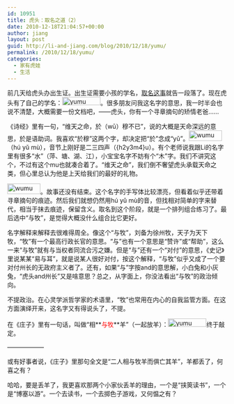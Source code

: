```yaml
---
id: 10951
title: 虎头：取名之道（2）
date: 2010-12-18T21:04:57+00:00
author: jiang
layout: post
guid: http://li-and-jiang.com/blog/2010/12/18/yumu/
permalink: /2010/12/18/yumu/
categories:
  - 家有虎娃
  - 生活
---
```

前几天给虎头办出生证。出生证需要小孩的学名，<a href="http://li-and-jiang.com/blog/2010/07/24/naming/" target="_blank">取名这事</a>就告一段落了。现在虎头有了自己的学名：[<img style="display: inline; border-width: 0px;" title="yumu" src="http://li-and-jiang.com/blog/wp-content/uploads/2010/12/yumu-thumb.png" alt="yumu" width="88" height="19" border="0" />](http://li-and-jiang.com/blog/wp-content/uploads/2010/12/yumu.png)。很多朋友问我这名字的意思，我一时半会也说不清楚，大概需要一份文档吧，——虎头，你有一个寻章摘句的矫情老爸……

《诗经》里有一句，“维天之命，於（wū）穆不已”，说的大概是天命深远的意思，於是语助词。我喜欢“於穆”这两个字，却决定把“於”念成“yǔ”。[<img style="display: inline; border-width: 0px;" title="wumu" src="http://li-and-jiang.com/blog/wp-content/uploads/2010/12/wumu-thumb.png" alt="wumu" width="76" height="24" border="0" />](http://li-and-jiang.com/blog/wp-content/uploads/2010/12/wumu.png)（hú yǔ mù），音节上刚好是二三四声（{h2y3m4}u）。有个老师说我跟Li的名字里有很多“水”（萍、塘、湖、江），小宝宝名字不妨有个“木”字。我们不讲究这个，不过有这个mu也就凑合着了。“维天之命”，我们倒不奢望虎头承载天命之类，但心里总认为他是上天给我们的最好的礼物。

<img style="display: inline; border-width: 0px;" title="wumu" src="http://li-and-jiang.com/blog/wp-content/uploads/2010/12/wumu-thumb.png" alt="wumu" width="76" height="24" border="0" />。故事还没有结束。这个名字的手写体比较漂亮，但看着似乎还带着寻章摘句的痕迹。然后我们就想仍然用hú yǔ mù的音，但找相对简单的字来替代，相当于抹去痕迹，保留含义。取名到这个阶段，就是一个排列组合练习了。最后选中“与牧”，是觉得大概没什么组合比它更好。

名字解释来解释去很难得周全。像这个“与牧”，刘备为徐州牧，天子为天下牧，“牧”有一个最高行政长官的意思。“与”也有一个意思是“赞许”或“帮助”，这么一来“与牧”就有与当权者同流合污之嫌。但是“与”还有一个“对付”的意思，《史记》里说某某“易与耳”，就是说某人很好对付，按这个解释，“与牧”似乎又成了一个要对付州长的无政府主义者了。还有，如果“与”字按and的意思解，小白兔和小灰兔，“虎头and州长”又是啥意思？总之，从字面上，你没法看出“与牧”的政治倾向。

不提政治。在心灵学派哲学家的术语里，“牧”也常用在内心的自我监管方面。在这方面演绎开来，这名字又有得说头了，不提。

在《庄子》里有一句话，叫做“相**<span style="color: #ff0000;">与牧</span>**羊”（一起放羊）：[<img style="display: inline; border-width: 0px;" title="yumu" src="http://li-and-jiang.com/blog/wp-content/uploads/2010/12/yumu-thumb.png" alt="yumu" width="88" height="19" border="0" />](http://li-and-jiang.com/blog/wp-content/uploads/2010/12/yumu.png)终于敲定。

&#8212;&#8212;&#8212;&#8212;&#8212;&#8212;

或有好事者说，《庄子》里那句全文是“二人相与牧羊而俱亡其羊”，羊都丢了，何喜之有？

哈哈，要是丢羊了，我更喜欢那两个小家伙丢羊的理由，一个是“挟筴读书”，一个是“博塞以游”。一个去读书，一个去掷色子游戏，又何愠之有？